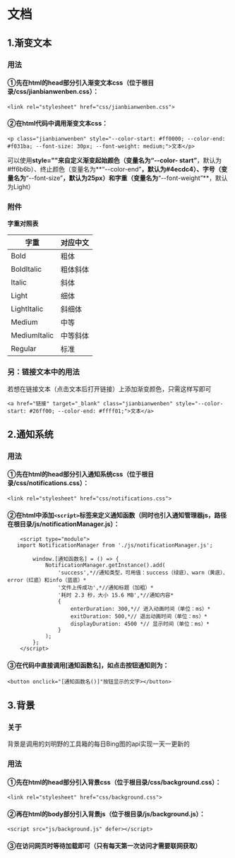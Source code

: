 # 文档

## 1.渐变文本
### 用法
#### ①先在html的head部分引入渐变文本css（位于根目录/css/jianbianwenben.css）：
`<link rel="stylesheet" href="css/jianbianwenben.css">`
#### ②在html代码中调用渐变文本css：
`<p class="jianbianwenben" style="--color-start: #ff0000; --color-end: #f031ba; --font-size: 30px; --font-weight: medium;">文本</p>`

可以使用**style=""**来自定义渐变起始颜色（变量名为**“--color- start”**，默认为#ff6b6b）、终止颜色（变量名为**“--color-end”**，默认为#4ecdc4）、字号（变量名为**“--font-size”**，默认为25px）和字重（变量名为**“--font-weight”**，默认为Light）
### 附件
**字重对照表**

| 字重          | 对应中文 |
| ------------ | ------- |
| Bold         | 粗体     |
| BoldItalic   | 粗体斜体 |
| Italic       | 斜体    |
| Light        | 细体    |
| LightItalic  | 斜细体   |
| Medium       | 中等    |
| MediumItalic | 中等斜体 |
| Regular      | 标准    |

### 另：链接文本中的用法
若想在链接文本（点击文本后打开链接）上添加渐变颜色，只需这样写即可

`<a href="链接" target="_blank" class="jianbianwenben" style="--color-start: #26ff00; --color-end: #ffff01;">文本</a>`

## 2.通知系统
### 用法
#### ①先在html的head部分引入通知系统css（位于根目录/css/notifications.css）：
`<link rel="stylesheet" href="css/notifications.css">`
#### ②在html中添加`<script>`标签来定义通知函数（同时也引入通知管理器js，路径在根目录/js/notificationManager.js）：
```
    <script type="module">
   import NotificationManager from './js/notificationManager.js';

        window.[通知函数名] = () => {
            NotificationManager.getInstance().add(
                'success',*//通知类型，可用值：success（绿底）、warn（黄底）、error（红底）和info（蓝底）*
                '文件上传成功',*//通知标题（加粗）*
                '耗时 2.3 秒，大小 15.6 MB',*//通知内容*
                {
                    enterDuration: 300,*// 进入动画时间（单位：ms）*
                    exitDuration: 500,*// 退出动画时间（单位：ms）*
                    displayDuration: 4500 *// 显示时间（单位：ms）*
                }
            );
        };
	</script>
```
#### ③在代码中直接调用[通知函数名]，如点击按钮通知则为：
`<button onclick="[通知函数名()]"按钮显示的文字></button>`

## 3.背景
### 关于
背景是调用的刘明野的工具箱的每日Bing图的api实现一天一更新的
### 用法
#### ①先在html的head部分引入背景css（位于根目录/css/background.css）：
`<link rel="stylesheet" href="css/background.css">`
#### ②再在html的body部分引入背景js（位于根目录/js/background.js）：
`<script src="js/background.js" defer></script>`
#### ③在访问网页时等待加载即可（只有每天第一次访问才需要联网获取）